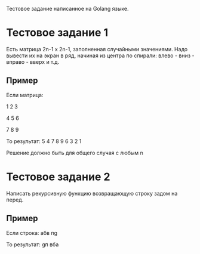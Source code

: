 Тестовое задание написанное на Golang языке.

# Тестовое задание 1

Есть матрица 2n-1 x 2n-1, заполненная случайными значениями.
Надо вывести их на экран в ряд, начиная из центра по спирали: влево - вниз - вправо - вверх и т.д.

## Пример

Если матрица:

1 2 3

4 5 6

7 8 9

То результат:
5 4 7 8 9 6 3 2 1

Решение должно быть для общего случая с любым n

# Тестовое задание 2

Написать рекурсивную функцию возвращающую строку задом на перед.

## Пример

Если строка:
абв пg

То результат:
gп вба
